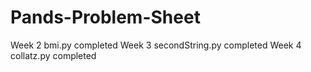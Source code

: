# Pands-Problem-Sheet
Week 2 bmi.py completed
Week 3 secondString.py completed
Week 4 collatz.py completed